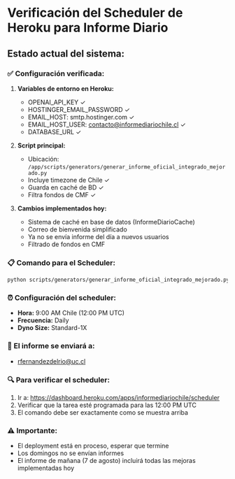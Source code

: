 # Verificación del Scheduler de Heroku para Informe Diario

## Estado actual del sistema:

### ✅ Configuración verificada:

1. **Variables de entorno en Heroku:**
   - OPENAI_API_KEY ✓
   - HOSTINGER_EMAIL_PASSWORD ✓
   - EMAIL_HOST: smtp.hostinger.com ✓
   - EMAIL_HOST_USER: contacto@informediariochile.cl ✓
   - DATABASE_URL ✓

2. **Script principal:**
   - Ubicación: `/app/scripts/generators/generar_informe_oficial_integrado_mejorado.py`
   - Incluye timezone de Chile ✓
   - Guarda en caché de BD ✓
   - Filtra fondos de CMF ✓

3. **Cambios implementados hoy:**
   - Sistema de caché en base de datos (InformeDiarioCache)
   - Correo de bienvenida simplificado
   - Ya no se envía informe del día a nuevos usuarios
   - Filtrado de fondos en CMF

### 📋 Comando para el Scheduler:

```bash
python scripts/generators/generar_informe_oficial_integrado_mejorado.py
```

### ⏰ Configuración del scheduler:
- **Hora:** 9:00 AM Chile (12:00 PM UTC)
- **Frecuencia:** Daily
- **Dyno Size:** Standard-1X

### 📧 El informe se enviará a:
- rfernandezdelrio@uc.cl

### 🔍 Para verificar el scheduler:
1. Ir a: https://dashboard.heroku.com/apps/informediariochile/scheduler
2. Verificar que la tarea esté programada para las 12:00 PM UTC
3. El comando debe ser exactamente como se muestra arriba

### ⚠️ Importante:
- El deployment está en proceso, esperar que termine
- Los domingos no se envían informes
- El informe de mañana (7 de agosto) incluirá todas las mejoras implementadas hoy